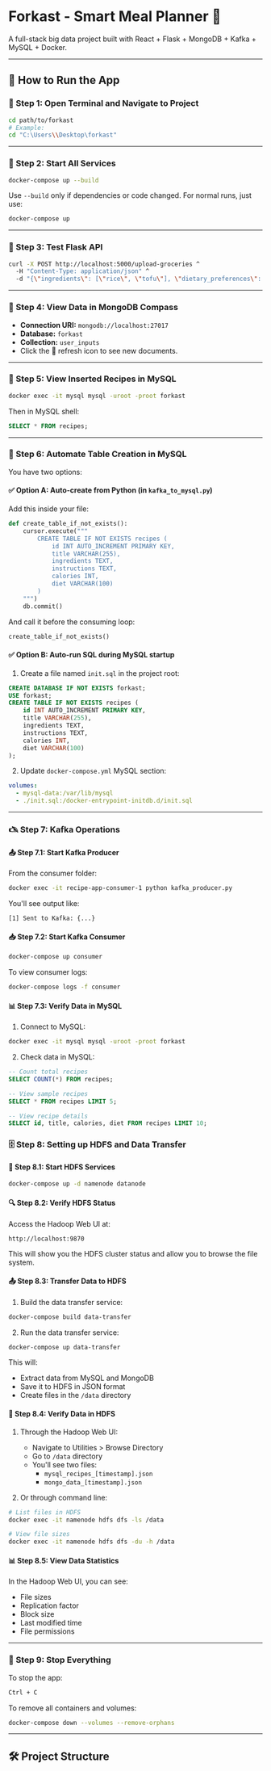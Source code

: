 <!-- Updated Readme.md -->

# Forkast - Smart Meal Planner 🍱

A full-stack big data project built with React + Flask + MongoDB + Kafka + MySQL + Docker.

---

## 🚀 How to Run the App

### 📁 Step 1: Open Terminal and Navigate to Project

```bash
cd path/to/forkast
# Example:
cd "C:\Users\\Desktop\forkast"
```

---

### 🐳 Step 2: Start All Services

```bash
docker-compose up --build
```
Use `--build` only if dependencies or code changed.
For normal runs, just use:

```bash
docker-compose up
```

---

### 🧪 Step 3: Test Flask API
```bash
curl -X POST http://localhost:5000/upload-groceries ^
  -H "Content-Type: application/json" ^
  -d "{\"ingredients\": [\"rice\", \"tofu\"], \"dietary_preferences\": [\"vegan\"], \"budget\": 25}"
```

---

### 🤭 Step 4: View Data in MongoDB Compass
- **Connection URI:** `mongodb://localhost:27017`
- **Database:** `forkast`
- **Collection:** `user_inputs`
- Click the 🔄 refresh icon to see new documents.

---

### 📂 Step 5: View Inserted Recipes in MySQL
```bash
docker exec -it mysql mysql -uroot -proot forkast
```
Then in MySQL shell:
```sql
SELECT * FROM recipes;

```

---

### 🚒 Step 6: Automate Table Creation in MySQL

You have two options:

#### ✅ Option A: Auto-create from Python (in `kafka_to_mysql.py`)
Add this inside your file:
```python
def create_table_if_not_exists():
    cursor.execute("""
        CREATE TABLE IF NOT EXISTS recipes (
            id INT AUTO_INCREMENT PRIMARY KEY,
            title VARCHAR(255),
            ingredients TEXT,
            instructions TEXT,
            calories INT,
            diet VARCHAR(100)
        )
    """)
    db.commit()
```
And call it before the consuming loop:
```python
create_table_if_not_exists()
```

#### ✅ Option B: Auto-run SQL during MySQL startup
1. Create a file named `init.sql` in the project root:
```sql
CREATE DATABASE IF NOT EXISTS forkast;
USE forkast;
CREATE TABLE IF NOT EXISTS recipes (
    id INT AUTO_INCREMENT PRIMARY KEY,
    title VARCHAR(255),
    ingredients TEXT,
    instructions TEXT,
    calories INT,
    diet VARCHAR(100)
);
```

2. Update `docker-compose.yml` MySQL section:
```yaml
volumes:
  - mysql-data:/var/lib/mysql
  - ./init.sql:/docker-entrypoint-initdb.d/init.sql
```

---

### 🖎️ Step 7: Kafka Operations

#### 📤 Step 7.1: Start Kafka Producer
From the consumer folder:
```bash
docker exec -it recipe-app-consumer-1 python kafka_producer.py
```
You'll see output like:
```
[1] Sent to Kafka: {...}
```

#### 📥 Step 7.2: Start Kafka Consumer
```bash
docker-compose up consumer
```
To view consumer logs:
```bash
docker-compose logs -f consumer
```

#### 📊 Step 7.3: Verify Data in MySQL
1. Connect to MySQL:
```bash
docker exec -it mysql mysql -uroot -proot forkast
```

2. Check data in MySQL:
```sql
-- Count total recipes
SELECT COUNT(*) FROM recipes;

-- View sample recipes
SELECT * FROM recipes LIMIT 5;

-- View recipe details
SELECT id, title, calories, diet FROM recipes LIMIT 10;
```

### 🗄️ Step 8: Setting up HDFS and Data Transfer

#### 🐘 Step 8.1: Start HDFS Services
```bash
docker-compose up -d namenode datanode
```

#### 🔍 Step 8.2: Verify HDFS Status
Access the Hadoop Web UI at:
```
http://localhost:9870
```
This will show you the HDFS cluster status and allow you to browse the file system.

#### 📤 Step 8.3: Transfer Data to HDFS
1. Build the data transfer service:
```bash
docker-compose build data-transfer
```

2. Run the data transfer service:
```bash
docker-compose up data-transfer
```

This will:
- Extract data from MySQL and MongoDB
- Save it to HDFS in JSON format
- Create files in the `/data` directory

#### 📂 Step 8.4: Verify Data in HDFS
1. Through the Hadoop Web UI:
   - Navigate to Utilities > Browse Directory
   - Go to `/data` directory
   - You'll see two files:
     - `mysql_recipes_[timestamp].json`
     - `mongo_data_[timestamp].json`

2. Or through command line:
```bash
# List files in HDFS
docker exec -it namenode hdfs dfs -ls /data

# View file sizes
docker exec -it namenode hdfs dfs -du -h /data
```

#### 📊 Step 8.5: View Data Statistics
In the Hadoop Web UI, you can see:
- File sizes
- Replication factor
- Block size
- Last modified time
- File permissions

---

### 🛑 Step 9: Stop Everything
To stop the app:
```bash
Ctrl + C
```
To remove all containers and volumes:
```bash
docker-compose down --volumes --remove-orphans
```

---

## 🛠️ Project Structure

